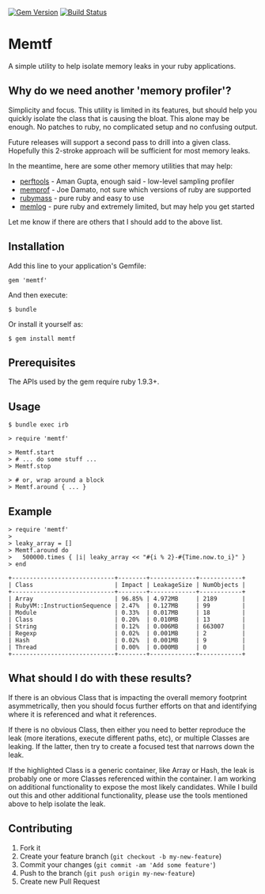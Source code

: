 [![Gem Version](https://badge.fury.io/rb/memtf.png)](http://badge.fury.io/rb/memtf)
[![Build Status](https://secure.travis-ci.org/dresselm/memtf.png)](http://travis-ci.org/dresselm/memtf)

# Memtf

A simple utility to help isolate memory leaks in your ruby applications.

## Why do we need another 'memory profiler'?

Simplicity and focus.  This utility is limited in its features, but should help you quickly isolate the
class that is causing the bloat.  This alone may be enough.  No patches to ruby, no complicated setup and
no confusing output.

Future releases will support a second pass to drill into a given class.  Hopefully this 2-stroke approach
will be sufficient for most memory leaks.

In the meantime, here are some other memory utilities that may help:

* [perftools](https://github.com/tmm1/perftools.rb) - Aman Gupta, enough said - low-level sampling profiler
* [memprof](https://github.com/ice799/memprof) - Joe Damato, not sure which versions of ruby are supported
* [rubymass](https://github.com/archan937/ruby-mass) - pure ruby and easy to use
* [memlog](https://rubygems.org/gems/memlog) - pure ruby and extremely limited, but may help you get started

Let me know if there are others that I should add to the above list.

## Installation

Add this line to your application's Gemfile:

    gem 'memtf'

And then execute:

    $ bundle

Or install it yourself as:

    $ gem install memtf

## Prerequisites

The APIs used by the gem require ruby 1.9.3+.

## Usage

    $ bundle exec irb

    > require 'memtf'

    > Memtf.start
    > # ... do some stuff ...
    > Memtf.stop

    > # or, wrap around a block
    > Memtf.around { ... }

## Example

    > require 'memtf'
    >
    > leaky_array = []
    > Memtf.around do
	>   500000.times { |i| leaky_array << "#{i % 2}-#{Time.now.to_i}" }
    > end

    +-----------------------------+--------+-------------+------------+
    | Class                       | Impact | LeakageSize | NumObjects |
    +-----------------------------+--------+-------------+------------+
    | Array                       | 96.85% | 4.972MB     | 2189       |
    | RubyVM::InstructionSequence | 2.47%  | 0.127MB     | 99         |
    | Module                      | 0.33%  | 0.017MB     | 18         |
    | Class                       | 0.20%  | 0.010MB     | 13         |
    | String                      | 0.12%  | 0.006MB     | 663007     |
    | Regexp                      | 0.02%  | 0.001MB     | 2          |
    | Hash                        | 0.02%  | 0.001MB     | 9          |
    | Thread                      | 0.00%  | 0.000MB     | 0          |
    +-----------------------------+--------+-------------+------------+

## What should I do with these results?

If there is an obvious Class that is impacting the overall memory footprint asymmetrically, then
you should focus further efforts on that and identifying where it is referenced and what it
references.

If there is no obvious Class, then either you need to better reproduce the leak (more iterations,
execute different paths, etc), or multiple Classes are leaking.  If the latter, then try to create
a focused test that narrows down the leak.

If the highlighted Class is a generic container, like Array or Hash, the leak is probably one or more
Classes referenced within the container. I am working on additional functionality to expose the most
likely candidates.  While I build out this and other additional functionality, please use the tools
mentioned above to help isolate the leak.

## Contributing

1. Fork it
2. Create your feature branch (`git checkout -b my-new-feature`)
3. Commit your changes (`git commit -am 'Add some feature'`)
4. Push to the branch (`git push origin my-new-feature`)
5. Create new Pull Request
